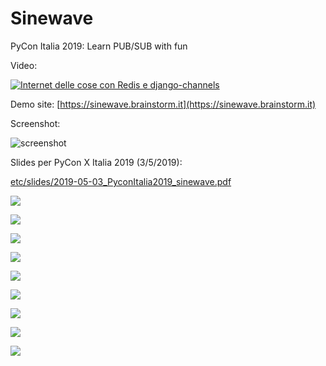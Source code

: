 
Sinewave
========

PyCon Italia 2019: Learn PUB/SUB with fun

Video:

[![Internet delle cose con Redis e django-channels](etc/slides/images/1.png)](https://www.youtube.com/watch?v=xxbxVHi_vfU "Internet delle cose con Redis e django-channels")

Demo site: [https://sinewave.brainstorm.it](https://sinewave.brainstorm.it)

Screenshot:

![screenshot](screenshot.png)

Slides per PyCon X Italia 2019 (3/5/2019):

[etc/slides/2019-05-03_PyconItalia2019_sinewave.pdf](etc/slides/2019-05-03_PyconItalia2019_sinewave.pdf)

![](etc/slides/images/1.png)

![](etc/slides/images/2c.png)

![](etc/slides/images/3b.png)

![](etc/slides/images/4.png)

![](etc/slides/images/5.png)

![](etc/slides/images/6a.png)

![](etc/slides/images/6b.png)

![](etc/slides/images/6c.png)

![](etc/slides/images/7b.png)
